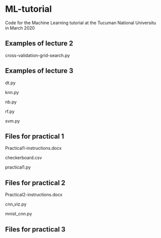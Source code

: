 # ML-tutorial
Code for the Machine Learning tutorial at the Tucuman National Universitu in March 2020

## Examples of lecture 2

cross-validation-grid-search.py

## Examples of lecture 3

dt.py

knn.py

nb.py

rf.py

svm.py

## Files for practical 1

Practical1-instructions.docx

checkerboard.csv

practical1.py

## Files for practical 2

Practical2-instructions.docx

cnn_viz.py

mnist_cnn.py


## Files for practical 3
